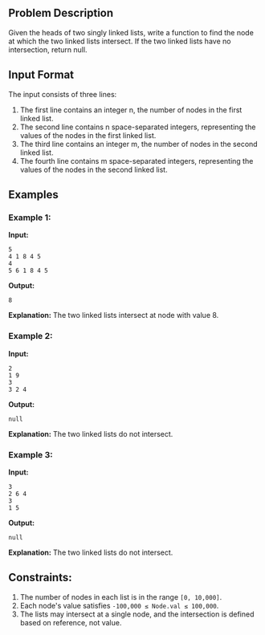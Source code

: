 ## Problem Description

Given the heads of two singly linked lists, write a function to find the node at which the two linked lists intersect. If the two linked lists have no intersection, return null.

## Input Format

The input consists of three lines:
1. The first line contains an integer n, the number of nodes in the first linked list.
2. The second line contains n space-separated integers, representing the values of the nodes in the first linked list.
3. The third line contains an integer m, the number of nodes in the second linked list.
4. The fourth line contains m space-separated integers, representing the values of the nodes in the second linked list.

## Examples

### Example 1:

**Input:**
```
5
4 1 8 4 5
4
5 6 1 8 4 5
```

**Output:**
```
8
```

**Explanation:**
The two linked lists intersect at node with value 8.

### Example 2:

**Input:**
```
2
1 9
3
3 2 4
```

**Output:**
```
null
```

**Explanation:**
The two linked lists do not intersect.

### Example 3:

**Input:**
```
3
2 6 4
3
1 5
```

**Output:**
```
null
```

**Explanation:**
The two linked lists do not intersect.

## Constraints:

1. The number of nodes in each list is in the range `[0, 10,000]`.
2. Each node's value satisfies `-100,000 ≤ Node.val ≤ 100,000`.
3. The lists may intersect at a single node, and the intersection is defined based on reference, not value.